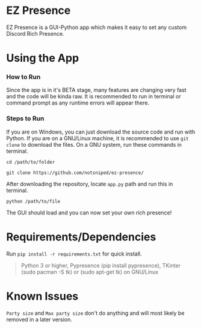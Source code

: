 # EZ Presence
EZ Presence is a GUI-Python app which makes it easy to set any custom Discord Rich Presence.

# Using the App
### How to Run
Since the app is in it's BETA stage, many features are changing very fast and the code will be kinda raw. It is recommended to run in terminal or command prompt as any runtime errors will appear there.

### Steps to Run
If you are on Windows, you can just download the source code and run with Python. If you are on a GNU/Linux machine, it is recommended to use `git clone` to download the files. On a GNU system, run these commands in terminal.
```shell
cd /path/to/folder
```
```shell
git clone https://github.com/notsniped/ez-presence/
```
After downloading the repository, locate `app.py` path and run this in terminal.
```shell
python /path/to/file
```
The GUI should load and you can now set your own rich presence!

# Requirements/Dependencies
Run `pip install -r requirements.txt` for quick install.
> Python 3 or higher,
> Pypresence (pip install pypresence),
> TKinter (sudo pacman -S tk) or (sudo apt-get tk) on GNU/Linux

# Known Issues
`Party size` and `Max party size` don't do anything and will most likely be removed in a later version.
